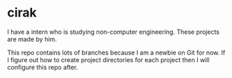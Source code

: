 # cirak
I have a intern who is studying non-computer engineering. These projects are made by him.

This repo contains lots of branches because I am a newbie on Git for now. If I figure out how to create project directories for each project then I will configure this repo after.
